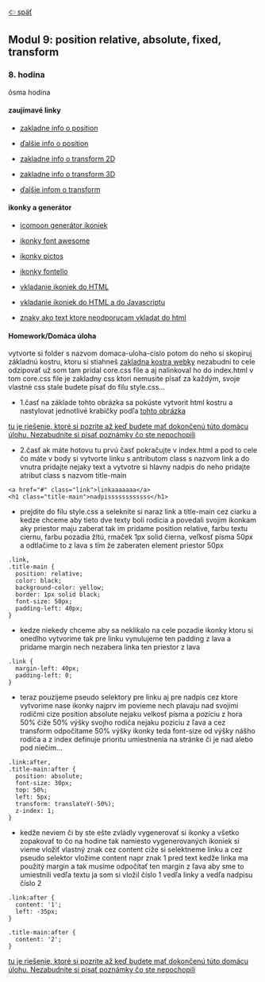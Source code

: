 [&#129188; späť](../README.md)</br>

## Modul 9: position relative, absolute, fixed, transform

### 8. hodina
ôsma hodina
<!-- ([ôsma hodina](lesson)):</br> -->

#### zaujímavé linky
- [zakladne info o position](https://www.w3schools.com/css/css_positioning.asp)</br>
- [ďalšie info o position](https://css-tricks.com/almanac/properties/p/position)</br>

- [zakladne info o transform 2D](https://www.w3schools.com/css/css3_2dtransforms.asp)</br>
- [zakladne info o transform 3D](https://www.w3schools.com/css/css3_3dtransforms.asp)</br>
- [ďalšie infom o transform](https://www.w3schools.com/cssref/css3_pr_transform.asp)</br>

#### ikonky a generátor
- [icomoon generátor ikoniek](https://icomoon.io)</br>
- [ikonky font awesome](http://fontawesome.io/icons)</br>
- [ikonky pictos](http://pictos.cc/)</br>
- [ikonky fontello](http://fontello.com/)</br>

- [vkladanie ikoniek do HTML](https://dev.w3.org/html5/html-author/charref)</br>
- [vkladanie ikoniek do HTML a do Javascriptu](https://unicode-table.com/en)</br>

- [znaky ako text ktore neodporucam vkladat do html](https://www.copypastecharacter.com/symbols)</br>

#### Homework/Domáca úloha</br>
vytvorte si folder s nazvom domaca-uloha-cislo potom do neho si skopiruj základnú kostru, ktoru si stiahneš [zakladna kostra webky](../default.zip) nezabudni to cele odzipovať už som tam pridal core.css file a aj nalinkoval ho do index.html v tom core.css file je zakladny css ktori nemusite písať za každým, svoje vlastné css stale budete písať do filu style.css... 
- 1.časť na základe tohto obrázka sa pokúste vytvorit html kostru a nastylovat jednotlivé krabičky podľa [tohto obrázka](homework/homework.png)

[tu je riešenie, ktoré si pozrite až keď budete mať dokončenú túto domácu úlohu. Nezabudnite si písať poznámky čo ste nepochopili](homework/solution)<br>

- 2.časť ak máte hotovu tu prvú časť pokračujte v index.html a pod to cele čo máte v body si vytvorte linku s antributom class s nazvom link a do vnutra pridajte nejaky text a vytvotre si hlavny nadpis do neho pridajte atribut class s nazvom title-main
```
<a href="#" class="link">linkaaaaaaa</a>
<h1 class="title-main">nadpissssssssssss</h1>
```
- prejdite do filu style.css a seleknite si naraz link a title-main cez ciarku a kedze chceme aby tieto dve texty boli rodicia a povedali svojim ikonkam aky priestor maju zaberat tak im pridame position relative, farbu textu ciernu, farbu pozadia žltú, rmaček 1px solid čierna, veľkosť písma 50px a odtlačime to z lava s tím že zaberaten element priestor 50px
```
.link,
.title-main {
  position: relative;
  color: black;
  background-color: yellow;
  border: 1px solid black;
  font-size: 50px;
  padding-left: 40px;
}
```
- kedze niekedy chceme aby sa neklikalo na cele pozadie ikonky ktoru si onedlho vytvorime tak pre linku vynulujeme ten padding z lava a pridame margin nech nezabera linka ten priestor z lava
```
.link {
  margin-left: 40px;
  padding-left: 0;
}
```
- teraz pouzijeme pseudo selektory pre linku aj pre nadpis cez ktore vytvorime nase ikonky najprv im povieme nech plavaju nad svojimi rodičmi cize position absolute nejaku velkosť písma a pozíciu z hora 50% čiže 50% výšky svojho rodiča nejaku poziciu z ľava a cez transform odpočítame 50% výšky ikonky teda font-size od výšky nášho rodiča a z index definuje prioritu umiestnenia na stránke či je nad alebo pod niečim...
```
.link:after,
.title-main:after {
  position: absolute;
  font-size: 30px;
  top: 50%;
  left: 5px;
  transform: translateY(-50%);
  z-index: 1;
}
```
- kedže neviem či by ste ešte zvládly vygenerovať si ikonky a všetko zopakovať to čo na hodine tak namiesto vygenerovaných ikoniek si vieme vložiť vlastný znak cez content ciže si selektneme linku a cez pseudo selektor vložime content napr znak 1 pred text kedže linka ma použítý margin a tak musíme odpočítať ten margin z ľava aby sme to umiestnili vedľa textu ja som si vložil číslo 1 vedľa linky a vedľa nadpisu číslo 2
```
.link:after {
  content: '1';
  left: -35px;
}

.title-main:after {
  content: '2';
}
```
[tu je riešenie, ktoré si pozrite až keď budete mať dokončenú túto domácu úlohu. Nezabudnite si písať poznámky čo ste nepochopili](homework/solution)<br>

